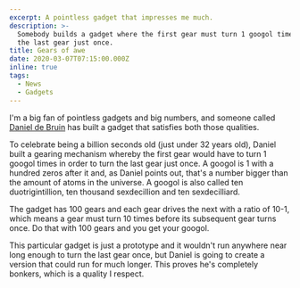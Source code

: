 ```yaml
---
excerpt: A pointless gadget that impresses me much.
description: >-
  Somebody builds a gadget where the first gear must turn 1 googol times to turn
  the last gear just once.
title: Gears of awe
date: 2020-03-07T07:15:00.000Z
inline: true
tags:
  - News
  - Gadgets
---
```

I'm a big fan of pointless gadgets and big numbers, and someone called [Daniel de Bruin](https://www.instagram.com/daniel_de_bruin/) has built a gadget that satisfies both those qualities.

To celebrate being a billion seconds old (just under 32 years old), Daniel built a gearing mechanism whereby the first gear would have to turn 1 googol times in order to turn the last gear just once. A googol is 1 with a hundred zeros after it and, as Daniel points out, that's a number bigger than the amount of atoms in the universe. A googol is also called ten duotrigintillion, ten thousand sexdecillion and ten sexdecilliard.

The gadget has 100 gears and each gear drives the next with a ratio of 10-1, which means a gear must turn 10 times before its subsequent gear turns once. Do that with 100 gears and you get your googol.

This particular gadget is just a prototype and it wouldn't run anywhere near long enough to turn the last gear once, but Daniel is going to create a version that could run for much longer. This proves he's completely bonkers, which is a quality I respect.

[//]: # (@videolink | youtube | type=youtube | id=nFslB0AcVmM | name=Daniel de Bruin's 100 gears. | description=To turn the last gear once, the first must turn 1 googol times. | uploadDate=2020-03-01 | @itemprop=video )

